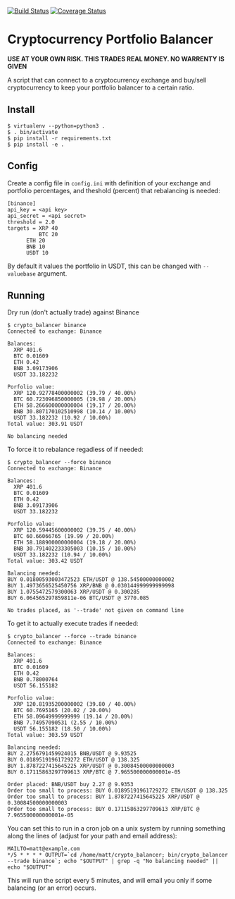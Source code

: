 [![Build Status](https://travis-ci.org/hammertoe/crypto_balancer.svg?branch=master)](https://travis-ci.org/hammertoe/crypto_balancer) [![Coverage Status](https://coveralls.io/repos/github/hammertoe/crypto_balancer/badge.svg?branch=master)](https://coveralls.io/github/hammertoe/crypto_balancer?branch=master)

# Cryptocurrency Portfolio Balancer

**USE AT YOUR OWN RISK. THIS TRADES REAL MONEY. NO WARRENTY IS GIVEN**

A script that can connect to a cryptocurrency exchange and buy/sell cryptocurrency to keep your portfolio balancer to a certain ratio.

## Install

```
$ virtualenv --python=python3 .
$ . bin/activate
$ pip install -r requirements.txt
$ pip install -e .
```

## Config
Create a config file in `config.ini` with definition of your exchange and portfolio percentages, and theshold (percent) that rebalancing is needed:

```
[binance]
api_key = <api key>
api_secret = <api secret>
threshold = 2.0
targets = XRP 40
          BTC 20
	  ETH 20
	  BNB 10
	  USDT 10
```

By default it values the portfolio in USDT, this can be changed with `--valuebase` argument.

## Running

Dry run (don't actually trade) against Binance
```
$ crypto_balancer binance
Connected to exchange: Binance

Balances:
  XRP 401.6
  BTC 0.01609
  ETH 0.42
  BNB 3.09173906
  USDT 33.182232

Porfolio value:
  XRP 120.92778400000002 (39.79 / 40.00%)
  BTC 60.723096850000005 (19.98 / 20.00%)
  ETH 58.266600000000004 (19.17 / 20.00%)
  BNB 30.807170102510998 (10.14 / 10.00%)
  USDT 33.182232 (10.92 / 10.00%)
Total value: 303.91 USDT

No balancing needed
```

To force it to rebalance regadless of if needed:
```
$ crypto_balancer --force binance
Connected to exchange: Binance

Balances:
  XRP 401.6
  BTC 0.01609
  ETH 0.42
  BNB 3.09173906
  USDT 33.182232

Porfolio value:
  XRP 120.59445600000002 (39.75 / 40.00%)
  BTC 60.66066765 (19.99 / 20.00%)
  ETH 58.188900000000004 (19.18 / 20.00%)
  BNB 30.791402233305003 (10.15 / 10.00%)
  USDT 33.182232 (10.94 / 10.00%)
Total value: 303.42 USDT

Balancing needed:
BUY 0.01800593003472523 ETH/USDT @ 138.54500000000002
BUY 1.4973656525450756 XRP/BNB @ 0.030144999999999998
BUY 1.0755472579300063 XRP/USDT @ 0.300285
BUY 6.064565297859811e-06 BTC/USDT @ 3770.085

No trades placed, as '--trade' not given on command line
```

To get it to actually execute trades if needed:

```
$ crypto_balancer --force --trade binance
Connected to exchange: Binance

Balances:
  XRP 401.6
  BTC 0.01609
  ETH 0.42
  BNB 0.78000764
  USDT 56.155182

Porfolio value:
  XRP 120.81935200000002 (39.80 / 40.00%)
  BTC 60.7695165 (20.02 / 20.00%)
  ETH 58.09649999999999 (19.14 / 20.00%)
  BNB 7.74957090531 (2.55 / 10.00%)
  USDT 56.155182 (18.50 / 10.00%)
Total value: 303.59 USDT

Balancing needed:
BUY 2.2756791459924015 BNB/USDT @ 9.93525
BUY 0.01895191961729272 ETH/USDT @ 138.325
BUY 1.8787227415645225 XRP/USDT @ 0.30084500000000003
BUY 0.17115863297709613 XRP/BTC @ 7.965500000000001e-05

Order placed: BNB/USDT buy 2.27 @ 9.9353 
Order too small to process: BUY 0.01895191961729272 ETH/USDT @ 138.325
Order too small to process: BUY 1.8787227415645225 XRP/USDT @ 0.30084500000000003
Order too small to process: BUY 0.17115863297709613 XRP/BTC @ 7.965500000000001e-05
```

You can set this to run in a cron job on a unix system by running something along the lines of (adjust for your path and email address):

```
MAILTO=matt@example.com
*/5 * * * * OUTPUT=`cd /home/matt/crypto_balancer; bin/crypto_balancer --trade binance`; echo "$OUTPUT" | grep -q "No balancing needed" || echo "$OUTPUT"
```

This will run the script every 5 minutes, and will email you only if some balancing (or an error) occurs.
